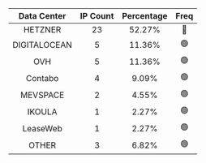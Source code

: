 | Data Center | IP Count | Percentage | Freq |
|:------------:|:--------:|:-----------:|:-----:|
| HETZNER | 23 | 52.27% | 🔴 |
| DIGITALOCEAN | 5 | 11.36% | 🟢 |
| OVH | 5 | 11.36% | 🟢 |
| Contabo | 4 | 9.09% | 🟢 |
| MEVSPACE | 2 | 4.55% | 🟢 |
| IKOULA | 1 | 2.27% | 🟢 |
| LeaseWeb | 1 | 2.27% | 🟢 |
| OTHER | 3 | 6.82% | 🟢 |